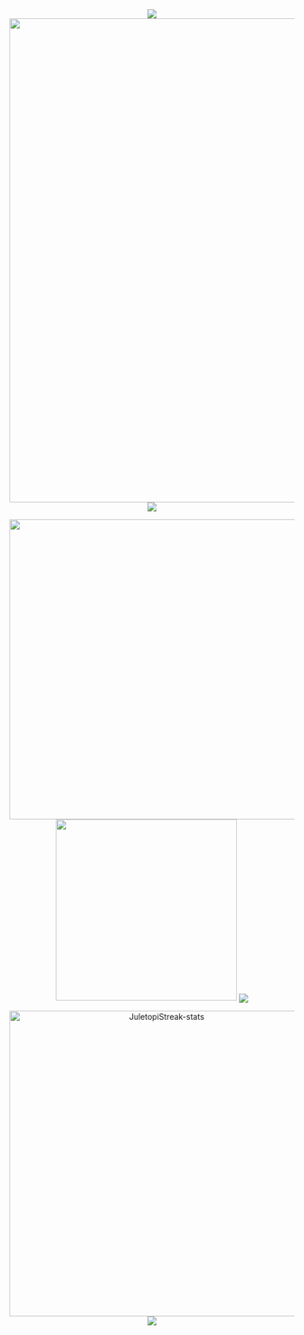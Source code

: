 <div align="center">

<img align="center" src="https://capsule-render.vercel.app/api?type=rect&color=00beff&height=3&section=header&%20render" />

<img align="center" src="https://activity-graph.herokuapp.com/graph?username=tembleking&bg_color=22272e&hide_border=true&custom_title=Contribution%20Graph&area=true&area_color=00beff&title_color=00beff&line=00beff&point=00beff&theme=high-contrast" width="855" />

<img align="center" src="https://capsule-render.vercel.app/api?type=rect&color=00beff&height=3&section=header&%20render" />
<p></p>
<img src="https://github-readme-stats.vercel.app/api?username=tembleking&show_icons=true&count_private=true&include_all_commits=true&theme=codeSTACKr&title_color=00beff&icon_color=00beff&border_color=00beff&bg_color=22272e" width="530" />

<img src="https://github-readme-stats.vercel.app/api/top-langs/?username=tembleking&layout=compact&langs_count=7&theme=codeSTACKr&title_color=00beff&icon_color=00beff&border_color=00beff&bg_color=22272e" width="320" />

<img align="center" src="https://capsule-render.vercel.app/api?type=rect&color=00beff&height=3&section=header&%20render" />
<p></p>
<img src="https://github-readme-streak-stats.herokuapp.com/?user=tembleking&theme=dark&stroke=00beff&ring=00beff&currStreakNum=ffffff&fire=eaa532&currStreakLabel=eaa532&border=00beff&background=22272e" width="540" alt="JuletopiStreak-stats">

<img align="center" src="https://capsule-render.vercel.app/api?type=rect&color=00beff&height=3&section=header&%20render" />

</div>

<!--
**tembleking/tembleking** is a ✨ _special_ ✨ repository because its `README.md` (this file) appears on your GitHub profile.

Here are some ideas to get you started:

- 🔭 I’m currently working on ...
- 🌱 I’m currently learning ...
- 👯 I’m looking to collaborate on ...
- 🤔 I’m looking for help with ...
- 💬 Ask me about ...
- 📫 How to reach me: ...
- 😄 Pronouns: ...
- ⚡ Fun fact: ...
-->
